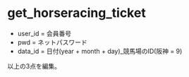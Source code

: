 # get_horseracing_ticket
- user_id = 会員番号
- pwd = ネットパスワード
- data_id = 日付(year + month + day)_競馬場のID(阪神 = 9)

以上の3点を編集。